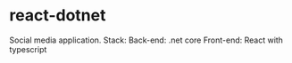 # react-dotnet
Social media application.
Stack:
Back-end: .net core
Front-end: React with typescript
